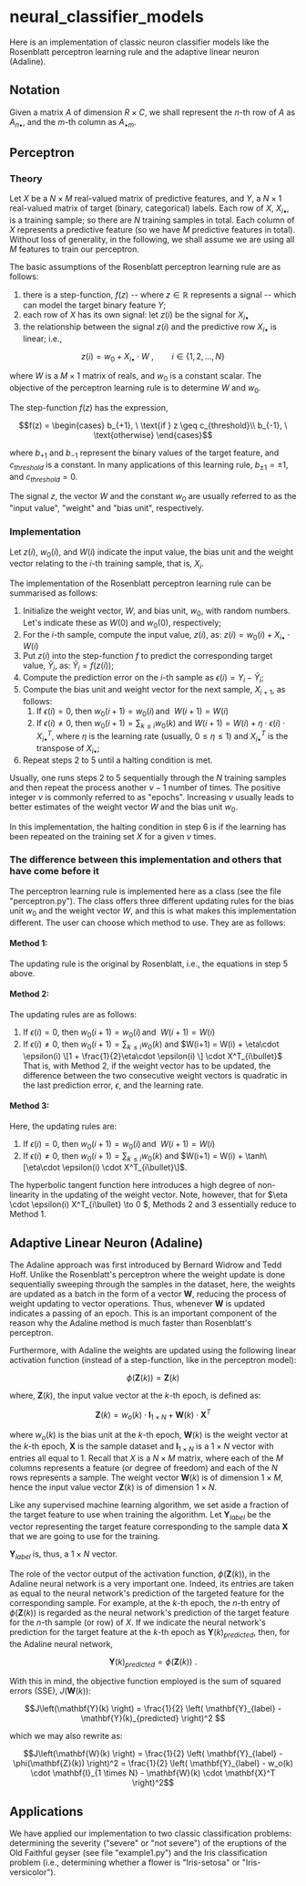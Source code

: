 # neural_classifier_models

Here is an implementation of classic neuron classifier models like the Rosenblatt perceptron learning rule and the adaptive linear neuron (Adaline).

## Notation
Given a matrix $A$ of dimension $R \times C$, we shall represent the $n$-th row of $A$ as $A_{n\bullet}$, and the $m$-th column as $A_{\bullet m}$. 

## Perceptron
### Theory
Let $X$ be a $N \times M$ real-valued matrix of predictive features, and $Y$, a $N \times 1$ real-valued matrix of target (binary, categorical) labels. Each row of $X$, $X_{i\bullet}$, is a training sample; so there are $N$ training samples in total. Each column of $X$ represents a predictive feature (so we have $M$ predictive features in total). Without loss of generality, in the following, we shall assume we are using all $M$ features to train our perceptron.

The basic assumptions of the Rosenblatt perceptron learning rule are as follows: 
1. there is a step-function, $f(z)$ -- where $z \in \mathbb{R}$ represents a signal -- which can model the target binary feature $Y$;
2. each row of $X$ has its own signal: let $z(i)$ be the signal for $X_{i\bullet}$
3. the relationship between the signal $z(i)$ and the predictive row $X_{i\bullet}$ is linear; i.e.,
```math
z(i) = w_0 + X_{i\bullet} \cdot W \ , \qquad i \in \{1, 2, \ldots, N\}
```
where $W$ is a $M \times 1$ matrix of reals, and $w_0$ is a constant scalar. The objective of the perceptron learning rule is to determine $W$ and $w_0$.

The step-function $f(z)$ has the expression,
```math
f(z) =   \begin{cases}
b_{+1}, \ \text{if } z \geq c_{threshold}\\
b_{-1}, \ \text{otherwise}
\end{cases}
```
where $b_{+1}$ and $b_{-1}$ represent the binary values of the target feature, and $c_{threshold}$ is a constant. In many applications of this learning rule, $b_{\pm 1} = \pm1$, and $c_{threshold} = 0$.

The signal $z$, the vector $W$ and the constant $w_0$ are usually referred to as the "input value", "weight" and "bias unit", respectively.

### Implementation

Let $z(i)$, $w_0(i)$, and $W(i)$ indicate the input value, the bias unit and the weight vector relating to the $i$-th training sample, that is, $X_i$. 

The implementation of the Rosenblatt perceptron learning rule can be summarised as follows:
1. Initialize  the weight vector, $W$, and bias unit, $w_0$, with random numbers. Let's indicate these as $W(0)$ and $w_0(0)$, respectively;
2. For the $i$-th sample, compute the input value, $z(i)$, as: $z(i) = w_0(i) + X_{i \bullet} \cdot W(i)$
3. Put $z(i)$ into the step-function $f$ to predict the corresponding target value, $\tilde{Y}_i$, as: $\tilde{Y}_i = f(z(i))$;
4. Compute the prediction error on the $i$-th sample as $\epsilon(i) = Y_i - \tilde{Y}_i$;
5. Compute the bias unit and weight vector for the next sample, $X_{i+1}$, as follows:
     1) If $\epsilon(i) = 0$, then $w_0(i+1) = w_0(i) \, \text{and } \  W(i+1) = W(i)$
     2) If $\epsilon(i) \neq 0$, then $w_0(i+1) = \sum_{k \leq i}w_0(k)$ and $W(i+1) = W(i) + \eta\cdot \epsilon(i) \cdot X^T_{i\bullet}$, where $\eta$ is the learning rate (usually, $0 \leq \eta \leq 1$) and $X^T_{i\bullet}$ is the transpose of $X_{i\bullet}$;
6. Repeat steps 2 to 5 until a halting condition is met.

Usually, one runs steps 2 to 5 sequentially through the $N$ training samples and then repeat the process another $\nu-1$ number of times. The positive integer $\nu$ is commonly referred to as "epochs". Increasing $\nu$ usually leads to better estimates of the weight vector $W$ and the bias unit $w_0$.

In this implementation, the halting condition in step 6 is if the learning has been repeated on the training set $X$ for a given $\nu$ times.

### The difference between this implementation and others that have come before it
The perceptron learning rule is implemented here as a class (see the file "perceptron.py"). The class offers three different updating rules for the bias unit $w_0$ and the weight vector $W$, and this is what makes this implementation different. The user can choose which method to use. They are as follows:
#### Method 1:
The updating rule is the original by Rosenblatt, i.e., the equations in step 5 above.
#### Method 2:
The updating rules are as follows:
  1. If $\epsilon(i) = 0$, then $w_0(i+1) = w_0(i) \, \text{and } \  W(i+1) = W(i)$
  2.  If $\epsilon(i) \neq 0$, then $w_0(i+1) = \sum_{k \leq i}w_0(k)$ and $W(i+1) = W(i) + \eta\cdot \epsilon(i) \[1 + \frac{1}{2}\eta\cdot \epsilon(i) \] \cdot X^T_{i\bullet}$
That is, with Method 2, if the weight vector has to be updated, the difference between the two consecutive weight vectors is quadratic in the last prediction error, $\epsilon$, and the learning rate.
#### Method 3:
Here, the updating rules are:
  1. If $\epsilon(i) = 0$, then $w_0(i+1) = w_0(i) \, \text{and } \  W(i+1) = W(i)$
  2.  If $\epsilon(i) \neq 0$, then $w_0(i+1) = \sum_{k \leq i}w_0(k)$ and $W(i+1) = W(i) + \tanh\[\eta\cdot \epsilon(i) \cdot X^T_{i\bullet}\]$.

The hyperbolic tangent function here introduces a high degree of non-linearity in the updating of the weight vector. Note, however, that for $\eta \cdot \epsilon(i) X^T_{i\bullet} \to 0 $, Methods 2 and 3 essentially reduce to Method 1.

## Adaptive Linear Neuron (Adaline)
The Adaline approach was first introduced by Bernard Widrow and Tedd Hoff. Unlike the Rosenblatt's perceptron where the weight update is done sequentially sweeping through the samples in the dataset, here, the weights are updated as a batch in the form of a vector $\mathbf{W}$, reducing the process of weight updating to vector operations. Thus, whenever $\mathbf{W}$ is updated indicates a passing of an epoch. This is an important component of the reason why the Adaline method is much faster than Rosenblatt's perceptron. 

Furthermore, with Adaline the weights are updated using the following linear activation function (instead of a step-function, like in the perceptron model):
```math
\phi(\mathbf{Z}(k)) = \mathbf{Z}(k)
```
where, $\mathbf{Z}(k)$, the input value vector at the $k$-th epoch, is defined as:
```math
\mathbf{Z}(k) =  w_o(k) \cdot \mathbf{I}_{1 \times N} + \mathbf{W}(k) \cdot \mathbf{X}^T
```
where $w_o(k)$ is the bias unit at the $k$-th epoch, $\mathbf{W}(k)$ is the weight vector at the $k$-th epoch, $\mathbf{X}$ is the sample dataset and $\mathbf{I}_{1 \times N}$ is a $1 \times N$ vector with entries all equal to 1. Recall that $X$ is a $N \times M$ matrix, where each of the $M$ columns represents a feature (or degree of freedom) and each of the $N$ rows represents a sample. The weight vector $\mathbf{W}(k)$ is of dimension $1 \times M$, hence the input value vector $\mathbf{Z}(k)$ is of dimension $1 \times N$.

Like any supervised machine learning algorithm, we set aside a fraction of the target feature to use when training the algorithm. Let $\mathbf{Y}_{label}$ be the vector representing the target feature corresponding to the sample data $\mathbf{X}$ that we are going to use for the training. 

$\mathbf{Y}_{label}$ is, thus, a $1 \times N$ vector.

The role of the vector output of the activation function, $\phi(\mathbf{Z}(k))$, in the Adaline neural network is a very important one. Indeed, its entries are taken as equal to the neural network's prediction of the targeted feature for the corresponding sample. For example, at the $k$-th epoch, the $n$-th entry of  $\phi(\mathbf{Z}(k))$ is regarded as the neural network's prediction of the target feature for the $n$-th sample (or row) of $X$. If we indicate the neural network's prediction for the target feature at the $k$-th epoch as $\mathbf{Y}(k)_{predicted}$, then, for the Adaline neural network,
```math
\mathbf{Y}(k)_{predicted} = \phi(\mathbf{Z}(k)) \ .
```
With this in mind, the objective function employed is the sum of squared errors (SSE), $J\left(\mathbf{W}(k)\right)$:
```math
J\left(\mathbf{Y}(k) \right) = \frac{1}{2} \left( \mathbf{Y}_{label} - \mathbf{Y}(k)_{predicted} \right)^2 
```
which we may also rewrite as:
```math
J\left(\mathbf{W}(k) \right) = \frac{1}{2} \left( \mathbf{Y}_{label} - \phi(\mathbf{Z}(k)) \right)^2 = \frac{1}{2} \left( \mathbf{Y}_{label} - w_o(k) \cdot \mathbf{I}_{1 \times N} - \mathbf{W}(k) \cdot \mathbf{X}^T \right)^2
```
## Applications
We have applied our implementation to two classic classification problems: determining the severity ("severe" or "not severe") of the eruptions of the Old Faithful geyser (see file "example1.py") and the Iris classification problem (i.e., determining whether a flower is "Iris-setosa" or "Iris-versicolor").

